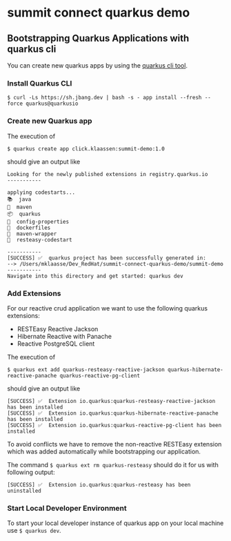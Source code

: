 # summit connect quarkus demo

## Bootstrapping Quarkus Applications with quarkus cli

You can create new quarkus apps by using the [quarkus cli tool](https://quarkus.io/guides/cli-tooling).

### Install Quarkus CLI
`$ curl -Ls https://sh.jbang.dev | bash -s - app install --fresh --force quarkus@quarkusio`


### Create new Quarkus app

The execution of 

`$ quarkus create app click.klaassen:summit-demo:1.0`

should give an output like 

```
Looking for the newly published extensions in registry.quarkus.io
-----------

applying codestarts...
📚  java
🔨  maven
📦  quarkus
📝  config-properties
🔧  dockerfiles
🔧  maven-wrapper
🚀  resteasy-codestart

-----------
[SUCCESS] ✅  quarkus project has been successfully generated in:
--> /Users/mklaasse/Dev_RedHat/summit-connect-quarkus-demo/summit-demo
-----------
Navigate into this directory and get started: quarkus dev
```

### Add Extensions

For our reactive crud application we want to use the following quarkus extensions:
* RESTEasy Reactive Jackson
* Hibernate Reactive with Panache
* Reactive PostgreSQL client

The execution of

`$ quarkus ext add quarkus-resteasy-reactive-jackson quarkus-hibernate-reactive-panache quarkus-reactive-pg-client`

should give an output like

```
[SUCCESS] ✅  Extension io.quarkus:quarkus-resteasy-reactive-jackson has been installed
[SUCCESS] ✅  Extension io.quarkus:quarkus-hibernate-reactive-panache has been installed
[SUCCESS] ✅  Extension io.quarkus:quarkus-reactive-pg-client has been installed
```

To avoid conflicts we have to remove the non-reactive RESTEasy extension which was added automatically while bootstrapping our application.

The command `$ quarkus ext rm quarkus-resteasy` should do it for us with following output:

```
[SUCCESS] ✅  Extension io.quarkus:quarkus-resteasy has been uninstalled
```

### Start Local Developer Environment

To start your local developer instance of quarkus app on your local machine use `$ quarkus dev`.
